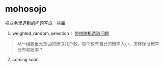 # mohosojo
把业务里遇到的问题写成一些库    
1. weighted_random_selection： [带权随机选取问题](http://www.gocalf.com/blog/weighted-random-selection-2.html)    
> 从一组数里无放回的选取几个数，每个数有自己的概率大小，怎样保证概率分布和效率？    
2. coming soon
